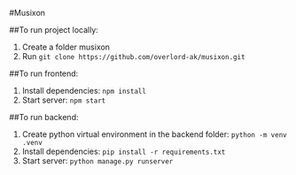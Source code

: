 #Musixon

##To run project locally:
1. Create a folder musixon
2. Run ```git clone https://github.com/overlord-ak/musixon.git```

##To run frontend:
1. Install dependencies: ```npm install```
2. Start server: ```npm start```

##To run backend:
1. Create python virtual environment in the backend folder: ```python -m venv .venv```
2. Install dependencies: ```pip install -r requirements.txt```
3. Start server: ```python manage.py runserver```
